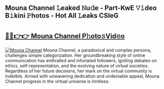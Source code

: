## Mouna Channel 𝙻eaked 𝙽u𝚍e - Part-KwE 𝚅𝚒deo B𝚒kini 𝙿hotos - Hot All 𝙻eaks CSleG

# <h2><a href="http://ld1g6j.urlbe.top/?page=Mouna+Channel">🔗🔗👉👉 Mouna Channel P𝚑oto𝚜Vid𝚎o</a></h2>

[![Mouna Channel](https://i.imgur.com/eBuTRDB.gif)](http://ld1g6j.urlbe.top/?page=Mouna+Channel)
Mouna Channel, a paradoxical and complex persona, challenges simple categorization. Her groundbreaking style of online communication has enthralled and infuriated followers, igniting debates on ethics, self-representation, and the evolving nature of virtual societies. Regardless of her future decisions, her mark on the virtual community is indelible. Armed with unwavering dedication and undeniable appeal, Mouna Channel progress in the virtual universe is limitless.
